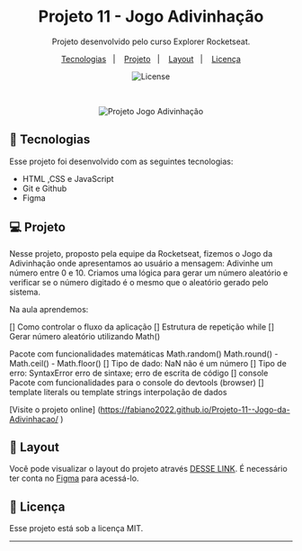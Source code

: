 

<h1 align="center"> Projeto 11 - Jogo Adivinhação </h1>

<p align="center">
Projeto desenvolvido pelo curso Explorer Rocketseat.
</p>

<p align="center">
  <a href="#-tecnologias">Tecnologias</a>&nbsp;&nbsp;&nbsp;|&nbsp;&nbsp;&nbsp;
  <a href="#-projeto">Projeto</a>&nbsp;&nbsp;&nbsp;|&nbsp;&nbsp;&nbsp;
  <a href="#-layout">Layout</a>&nbsp;&nbsp;&nbsp;|&nbsp;&nbsp;&nbsp;
  <a href="#memo-licença">Licença</a>
</p>

<p align="center">
  <img alt="License" src="https://img.shields.io/static/v1?label=license&message=MIT&color=49AA26&labelColor=000000">
</p>

<br>

<p align="center">
  <img alt="Projeto Jogo Adivinhação" src="https://raw.githubusercontent.com/gist/Fabiano2022/4e5741205de42c8f9632ddccaf6408b4/raw/e25efde4a3d9f0f3767d69b530ec23c406e32762/jogo%20adivinhacao.svg">
</p>

## 🚀 Tecnologias

Esse projeto foi desenvolvido com as seguintes tecnologias:

- HTML ,CSS e JavaScript
- Git e Github
- Figma


## 💻 Projeto

Nesse projeto, proposto pela equipe da Rocketseat, fizemos o Jogo da Adivinhação onde apresentamos ao usuário a mensagem: Adivinhe um número entre 0 e 10. Criamos uma lógica para gerar um número aleatório e verificar se o número digitado é o mesmo que o aleatório gerado pelo sistema. 

Na aula aprendemos:

[] Como controlar o fluxo da aplicação
[] Estrutura de repetição while
[] Gerar número aleatório utilizando Math()

Pacote com funcionalidades matemáticas
Math.random()
Math.round() - Math.ceil() - Math.floor()
[] Tipo de dado: NaN
não é um número
[] Tipo de erro: SyntaxError
erro de sintaxe; erro de escrita de código
[] console
Pacote com funcionalidades para o console do devtools (browser)
[] template literals ou template strings
interpolação de dados



[Visite o projeto online] (https://fabiano2022.github.io/Projeto-11--Jogo-da-Adivinhacao/ ) 


## 🔖 Layout

Você pode visualizar o layout do projeto através [DESSE LINK](https://www.figma.com/file/szgdFtUrVlDQiJBp4VROMJ/Jogo-Adivinha%C3%A7%C3%A3o-(Copy)?t=oENxnymwRihqVKVQ-0). É necessário ter conta no [Figma](https://figma.com) para acessá-lo.

## :memo: Licença

Esse projeto está sob a licença MIT.

---

